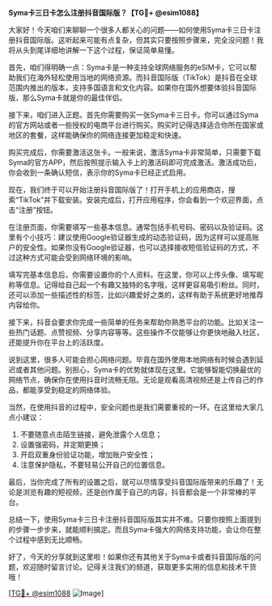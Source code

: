 **Syma卡三日卡怎么注册抖音国际版？【TG💪+ @esim1088】**

大家好！今天咱们来聊聊一个很多人都关心的问题——如何使用Syma卡三日卡注册抖音国际版。这听起来可能有点复杂，但其实只要按照步骤来，完全没问题！我将从头到尾详细地讲解一下这个过程，保证简单易懂。

首先，咱们得明确一点：Syma卡是一种支持全球网络服务的eSIM卡，它可以帮助我们在海外轻松使用当地的网络资源。而抖音国际版（TikTok）是抖音在全球范围内推出的版本，支持多国语言和文化内容。如果你在国外想要体验抖音国际版，那么Syma卡就是你的最佳伴侣。

接下来，咱们进入正题。首先你需要购买一张Syma卡三日卡。你可以通过Syma的官方网站或者一些授权的电商平台进行购买。购买时记得选择适合你所在国家或地区的套餐，这样能确保你的网络连接更加稳定和快速。

购买完成后，你需要激活这张卡。一般来说，激活Syma卡非常简单，只需要下载Syma的官方APP，然后按照提示输入卡上的激活码即可完成激活。激活成功后，你会收到一条确认短信，表示你的Syma卡已经正式启用。

现在，我们终于可以开始注册抖音国际版了！打开手机上的应用商店，搜索“TikTok”并下载安装。安装完成后，打开应用程序，你会看到一个欢迎界面，点击“注册”按钮。

在注册页面，你需要填写一些基本信息。通常包括手机号码、密码以及验证码。这里有个小技巧：建议使用Google验证器生成的动态验证码，因为这样可以提高账户的安全性。如果你没有Google验证器，也可以选择接收短信验证码的方式，不过这种方式可能会受到网络环境的影响。

填写完基本信息后，你需要设置你的个人资料。在这里，你可以上传头像、填写昵称等信息。记得给自己起一个有趣又独特的名字哦，这样更容易吸引粉丝。同时，还可以添加一些描述性的标签，比如兴趣爱好之类的，这样有助于系统更好地推荐内容给你。

接下来，抖音会要求你完成一些简单的任务来帮助你熟悉平台的功能。比如关注一些热门话题、点赞视频、分享内容等等。这些操作不仅能够让你更快地融入社区，还能提升你在平台上的活跃度。

说到这里，很多人可能会担心网络问题。毕竟在国外使用本地网络有时候会遇到延迟或者其他问题。别担心，Syma卡的优势就体现在这里。它能够智能切换最优的网络节点，确保你在使用抖音时流畅无阻。无论是观看高清视频还是上传自己的作品，都能享受到稳定的网络体验。

当然，在使用抖音的过程中，安全问题也是我们需要重视的一环。在这里给大家几点小建议：

1. 不要随意点击陌生链接，避免泄露个人信息；
2. 设置强密码，并定期更换；
3. 开启双重身份验证功能，增加账户安全性；
4. 注意保护隐私，不要轻易公开自己的位置信息。

最后，当你完成了所有的设置之后，就可以尽情享受抖音国际版带来的乐趣了！无论是浏览有趣的短视频，还是创作属于自己的内容，抖音都会是一个非常棒的平台。

总结一下，使用Syma卡三日卡注册抖音国际版其实并不难。只要你按照上面提到的步骤一步步来，就能顺利搞定。而且Syma卡强大的网络支持功能，会让你在整个过程中感到无比顺畅。

好了，今天的分享就到这里啦！如果你还有其他关于Syma卡或者抖音国际版的问题，欢迎随时留言讨论。记得关注我们的频道，获取更多实用的信息和技术干货哦！

[[TG💪+ @esim1088](https://t.me/s/esim1088) ![Image](https://i.postimg.cc/4NQfJmqS/Snipaste-2025-05-13-00-14-12.png)]